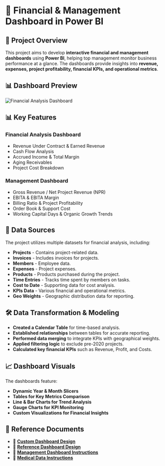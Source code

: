 # 🚀 Financial & Management Dashboard in Power BI

## 📌 Project Overview
This project aims to develop **interactive financial and management dashboards** using **Power BI**, helping top management monitor business performance at a glance. The dashboards provide insights into **revenue, expenses, project profitability, financial KPIs, and operational metrics**.

## 📊 Dashboard Preview

![Financial Analysis Dashboard](Financial%20Analysis%20Dashboard.png)

## 📊 Key Features
### **Financial Analysis Dashboard**
- Revenue Under Contract & Earned Revenue
- Cash Flow Analysis
- Accrued Income & Total Margin
- Aging Receivables
- Project Cost Breakdown

### **Management Dashboard**
- Gross Revenue / Net Project Revenue (NPR)
- EBITA & EBITA Margin
- Billing Ratio & Project Profitability
- Order Book & Support Cost
- Working Capital Days & Organic Growth Trends

## 📁 Data Sources
The project utilizes multiple datasets for financial analysis, including:
- **Projects** - Contains project-related data.
- **Invoices** - Includes invoices for projects.
- **Members** - Employee data.
- **Expenses** - Project expenses.
- **Products** - Products purchased during the project.
- **Time Entries** - Tracks time spent by members on tasks.
- **Cost to Date** - Supporting data for cost analysis.
- **KPIs Data** - Various financial and operational metrics.
- **Geo Weights** - Geographic distribution data for reporting.

## 🛠️ Data Transformation & Modeling
- **Created a Calendar Table** for time-based analysis.
- **Established relationships** between tables for accurate reporting.
- **Performed data merging** to integrate KPIs with geographical weights.
- **Applied filtering logic** to exclude pre-2020 projects.
- **Calculated key financial KPIs** such as Revenue, Profit, and Costs.

## 📈 Dashboard Visuals
The dashboards feature:
- **Dynamic Year & Month Slicers**
- **Tables for Key Metrics Comparison**
- **Line & Bar Charts for Trend Analysis**
- **Gauge Charts for KPI Monitoring**
- **Custom Visualizations for Financial Insights**

## 📑 Reference Documents
- 📄 **[Custom Dashboard Design](Custom%20Dashboard%203%20(Financial%20Analysis).docx)**
- 📄 **[Reference Dashboard Design](Reference%20Dashboard%20Design%20(Financial%20Analysis).docx)**
- 📄 **[Management Dashboard Instructions](Assignment%205%20-%20Managment%20Dashboard%20CD1.pdf)**
- 📄 **[Medical Data Instructions](Medical%20Data%20-Instructions-9-June.pdf)**

